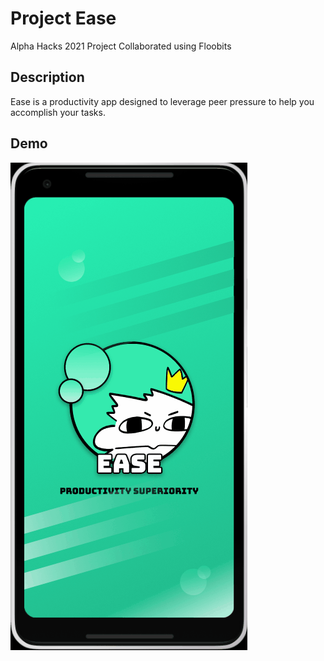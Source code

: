 # Project Ease
Alpha Hacks 2021 Project
Collaborated using Floobits

## Description
Ease is a productivity app designed to leverage peer pressure to help you accomplish your tasks.  

## Demo
[![name](https://github.com/Linja82/Project-Ease/blob/master/Screenshots/Ease_Splash.gif)](https://www.figma.com/proto/VcF6febHsmppIk6UrqPyr1/Ease?node-id=11%3A132&scaling=scale-down&page-id=0%3A1)